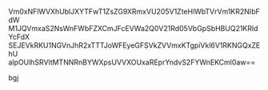 Vm0xNFlWVXhUblJXYTFwT1ZsZG9XRmxVU205V1ZteHlWbTVrVm1KR2NIbFdW
M1JQVmxaS2NsWnFWbFZXCmJFcEVWa2Q0V21Rd05VbGpSbHBUQ21KRldYcFdX
SEJEVkRKU1NGVnJhR2xTTTJoWFEyeGFSVkZVVmxKTgpiVkl6V1RKNGQxZEhU
alpOUlhSRVltMTNNRnBYWXpsUVVXOUxaREprYndvS2FYWnEKCml0aw==

bgj
